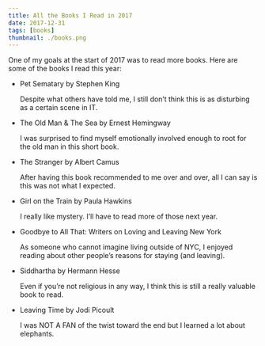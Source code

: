 ```yaml
---
title: All the Books I Read in 2017
date: 2017-12-31
tags: [books]
thumbnail: ./books.png
---
```



One of my goals at the start of 2017 was to read more books. Here are some of the books I read this year:

* Pet Sematary by Stephen King

  Despite what others have told me, I still don’t think this is as disturbing as a certain scene in IT.

* The Old Man & The Sea by Ernest Hemingway

  I was surprised to find myself emotionally involved enough to root for the old man in this short book.
* The Stranger by Albert Camus

  After having this book recommended to me over and over, all I can say is this was not what I expected.
* Girl on the Train by Paula Hawkins

  I really like mystery. I’ll have to read more of those next year.
* Goodbye to All That: Writers on Loving and Leaving New York

  As someone who cannot imagine living outside of NYC, I enjoyed reading about other people’s reasons for staying (and leaving).
* Siddhartha by Hermann Hesse

  Even if you’re not religious in any way, I think this is still a really valuable book to read.
* Leaving Time by Jodi Picoult

  I was NOT A FAN of the twist toward the end but I learned a lot about elephants.
